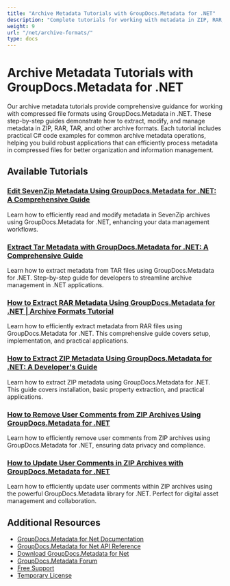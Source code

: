 ```yaml
---
title: "Archive Metadata Tutorials with GroupDocs.Metadata for .NET"
description: "Complete tutorials for working with metadata in ZIP, RAR, TAR, and other archive formats using GroupDocs.Metadata for .NET."
weight: 9
url: "/net/archive-formats/"
type: docs
---
```

# Archive Metadata Tutorials with GroupDocs.Metadata for .NET

Our archive metadata tutorials provide comprehensive guidance for working with compressed file formats using GroupDocs.Metadata in .NET. These step-by-step guides demonstrate how to extract, modify, and manage metadata in ZIP, RAR, TAR, and other archive formats. Each tutorial includes practical C# code examples for common archive metadata operations, helping you build robust applications that can efficiently process metadata in compressed files for better organization and information management.

## Available Tutorials

### [Edit SevenZip Metadata Using GroupDocs.Metadata for .NET&#58; A Comprehensive Guide](./edit-sevenzip-metadata-groupdocs-dotnet/)
Learn how to efficiently read and modify metadata in SevenZip archives using GroupDocs.Metadata for .NET, enhancing your data management workflows.

### [Extract Tar Metadata with GroupDocs.Metadata for .NET&#58; A Comprehensive Guide](./extract-tar-metadata-groupdocs-metadata-net/)
Learn how to extract metadata from TAR files using GroupDocs.Metadata for .NET. Step-by-step guide for developers to streamline archive management in .NET applications.

### [How to Extract RAR Metadata Using GroupDocs.Metadata for .NET | Archive Formats Tutorial](./extract-rar-metadata-groupdocs-net/)
Learn how to efficiently extract metadata from RAR files using GroupDocs.Metadata for .NET. This comprehensive guide covers setup, implementation, and practical applications.

### [How to Extract ZIP Metadata Using GroupDocs.Metadata for .NET&#58; A Developer's Guide](./extract-zip-metadata-groupdocs-dotnet/)
Learn how to extract ZIP metadata using GroupDocs.Metadata for .NET. This guide covers installation, basic property extraction, and practical applications.

### [How to Remove User Comments from ZIP Archives Using GroupDocs.Metadata for .NET](./remove-user-comments-zip-groupdocs-metadata-net/)
Learn how to efficiently remove user comments from ZIP archives using GroupDocs.Metadata for .NET, ensuring data privacy and compliance.

### [How to Update User Comments in ZIP Archives with GroupDocs.Metadata for .NET](./update-zip-comments-groupdocs-metadata-net/)
Learn how to efficiently update user comments within ZIP archives using the powerful GroupDocs.Metadata library for .NET. Perfect for digital asset management and collaboration.

## Additional Resources

- [GroupDocs.Metadata for Net Documentation](https://docs.groupdocs.com/metadata/net/)
- [GroupDocs.Metadata for Net API Reference](https://reference.groupdocs.com/metadata/net/)
- [Download GroupDocs.Metadata for Net](https://releases.groupdocs.com/metadata/net/)
- [GroupDocs.Metadata Forum](https://forum.groupdocs.com/c/metadata)
- [Free Support](https://forum.groupdocs.com/)
- [Temporary License](https://purchase.groupdocs.com/temporary-license/)

